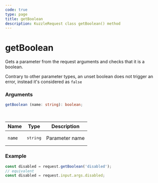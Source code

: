 ```yaml
---
code: true
type: page
title: getBoolean
description: KuzzleRequest class getBoolean() method
---
```


# getBoolean

<SinceBadge version="auto-version" />

Gets a parameter from the request arguments and checks that it is a boolean.

Contrary to other parameter types, an unset boolean does not trigger an
error, instead it's considered as `false`

### Arguments

```ts
getBoolean (name: string): boolean;
```

</br>

| Name   | Type              | Description    |
|--------|-------------------|----------------|
| `name` | <pre>string</pre> | Parameter name |


### Example

```ts
const disabled = request.getBoolean('disabled');
// equivalent
const disabled = request.input.args.disabled;
```
